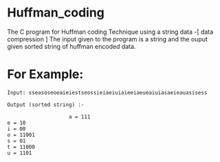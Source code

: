 # Huffman_coding
The C program for Huffman coding Technique using a string data -[ data compression ] 
The input given to the program is a string and the ouput given sorted string of huffman encoded data.


# For Example:
   
    Input: sseasoseoeaieiestseossieiaeiuiaieeiaeueaiuiasaeieauasisess
   
    Output (sorted string) :- 
                        
                        a = 111                                                                                                                                                             e = 10                                                                                                                                                               i = 00                                                                                                                                                               o = 11001                                                                                                                                                           s = 01                                                                                                                                                               t = 11000                                                                                                                                                           u = 1101  
 
